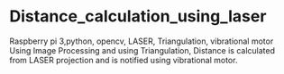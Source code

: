 # Distance_calculation_using_laser
Raspberry pi 3,python, opencv, LASER, Triangulation, vibrational motor
Using Image Processing and using Triangulation, Distance is calculated from LASER projection and is notified using vibrational motor.
